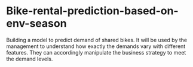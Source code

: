 # Bike-rental-prediction-based-on-env-season
Building a model to predict demand of shared bikes. It will be used by the management to understand how exactly the demands vary with different features. They can accordingly manipulate the business strategy to meet the demand levels.
